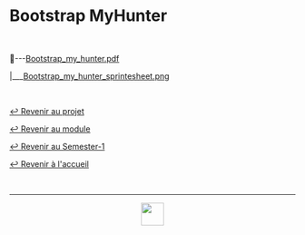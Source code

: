 # Bootstrap MyHunter

<br>

📂---[Bootstrap_my_hunter.pdf](https://github.com/Studio-17/Epitech-Subjects/blob/main/Semester-1/B-MUL-100/MyHunter/Bootstrap_MyHunter/Bootstrap_my_hunter.pdf)

|\_\_\_[Bootstrap_my_hunter_sprintesheet.png](https://github.com/Studio-17/Epitech-Subjects/blob/main/Semester-1/B-MUL-100/MyHunter/Bootstrap_MyHunter/Bootstrap_my_hunter_spritesheet.png)

<br>

[↩️ Revenir au projet](https://github.com/Studio-17/Epitech-Subjects/tree/main/Semester-1/B-MUL-100/MyHunter)

[↩️ Revenir au module](https://github.com/Studio-17/Epitech-Subjects/tree/main/Semester-1/B-MUL-100)

[↩️ Revenir au Semester-1](https://github.com/Studio-17/Epitech-Subjects/tree/main/Semester-1)

[↩️ Revenir à l'accueil](https://github.com/Studio-17/Epitech-Subjects)

<br>

---

<div align="center">

<a href="https://github.com/Studio-17" target="_blank"><img src="../../../../voc17.gif" width="40"></a>

</div>
